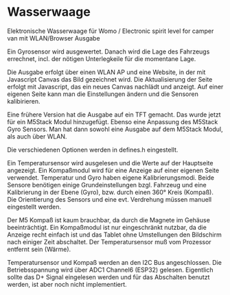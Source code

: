 # Wasserwaage
Elektronische Wasserwaage für Womo / Electronic spirit level for camper van
mit WLAN/Browser Ausgabe

Ein Gyrosensor wird ausgewertet. Danach wird die Lage des Fahrzeugs errechnet, incl. der nötigen Unterlegkeile für die momentane Lage.

Die Ausgabe erfolgt über einen WLAN AP und eine Website, in der mit Javascript Canvas das Bild gezeichnet wird. Die Aktualisierung der Seite erfolgt mit Javascript, das ein neues Canvas nachlädt und anzeigt. Auf einer eigenen Seite kann man die Einstellungen ändern und die Sensoren kalibirieren.

Eine frühere Version hat die Ausgabe auf ein TFT gemacht. Das wurde jetzt für ein M5Stack Modul hinzugefügt. Ebenso eine Anpassung des M5Stack Gyro Sensors. Man hat dann sowohl eine Ausgabe auf dem M5Stack Modul, als auch über WLAN.

Die verschiedenen Optionen werden in defines.h eingestellt.

Ein Temperatursensor wird ausgelesen und die Werte auf der Hauptseite angezeigt. Ein Kompaßmodul wird für eine Anzeige auf einer eigenen Seite verwendet.
Temperatur und Gyro haben eigene Kalibrierungsmodi. Beide Sensore benötigen einige Grundeinstellungen bzgl. Fahrzeug und eine Kalibrierung in der Ebene (Gyro), bzw. durch einen 360° Kreis (Kompaß). Die Orientierung des Sensors und eine evt. Verdrehung müssen manuell eingestellt werden.

Der M5 Kompaß ist kaum brauchbar, da durch die Magnete im Gehäuse beeinträchtigt. Ein Kompaßmodul ist nur eingeschränkt nutzbar, da die Anzeige recht einfach ist und das Tablet ohne Umstellungen den Bildschirm nach einiger Zeit abschaltet. Der Temperatursensor muß vom Prozessor entfernt sein (Wärme).

Temperatursensor und Kompaß werden an den I2C Bus angeschlossen. Die Betriebsspannung wird über ADC1 Channel6 (ESP32) gelesen. Eigentlich sollte das D+ Signal eingelesen werden und für das Abschalten benutzt werden, ist aber noch nicht implementiert.
